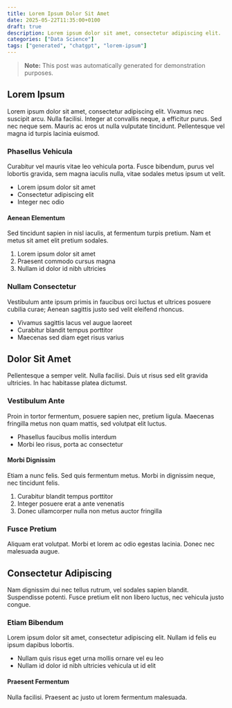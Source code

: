 ```yaml
---
title: Lorem Ipsum Dolor Sit Amet
date: 2025-05-22T11:35:00+0100
draft: true
description: Lorem ipsum dolor sit amet, consectetur adipiscing elit.
categories: ["Data Science"]
tags: ["generated", "chatgpt", "lorem-ipsum"]
---
```


> **Note:** This post was automatically generated for demonstration purposes.

## Lorem Ipsum

Lorem ipsum dolor sit amet, consectetur adipiscing elit. Vivamus nec suscipit arcu. Nulla facilisi. Integer at convallis neque, a efficitur purus. Sed nec neque sem. Mauris ac eros ut nulla vulputate tincidunt. Pellentesque vel magna id turpis lacinia euismod.

### Phasellus Vehicula

Curabitur vel mauris vitae leo vehicula porta. Fusce bibendum, purus vel lobortis gravida, sem magna iaculis nulla, vitae sodales metus ipsum ut velit.

- Lorem ipsum dolor sit amet
- Consectetur adipiscing elit
- Integer nec odio

#### Aenean Elementum

Sed tincidunt sapien in nisl iaculis, at fermentum turpis pretium. Nam et metus sit amet elit pretium sodales.

1. Lorem ipsum dolor sit amet
2. Praesent commodo cursus magna
3. Nullam id dolor id nibh ultricies

### Nullam Consectetur

Vestibulum ante ipsum primis in faucibus orci luctus et ultrices posuere cubilia curae; Aenean sagittis justo sed velit eleifend rhoncus.

- Vivamus sagittis lacus vel augue laoreet
- Curabitur blandit tempus porttitor
- Maecenas sed diam eget risus varius

## Dolor Sit Amet

Pellentesque a semper velit. Nulla facilisi. Duis ut risus sed elit gravida ultricies. In hac habitasse platea dictumst.

### Vestibulum Ante

Proin in tortor fermentum, posuere sapien nec, pretium ligula. Maecenas fringilla metus non quam mattis, sed volutpat elit luctus.

- Phasellus faucibus mollis interdum
- Morbi leo risus, porta ac consectetur

#### Morbi Dignissim

Etiam a nunc felis. Sed quis fermentum metus. Morbi in dignissim neque, nec tincidunt felis.

1. Curabitur blandit tempus porttitor
2. Integer posuere erat a ante venenatis
3. Donec ullamcorper nulla non metus auctor fringilla

### Fusce Pretium

Aliquam erat volutpat. Morbi et lorem ac odio egestas lacinia. Donec nec malesuada augue.

## Consectetur Adipiscing

Nam dignissim dui nec tellus rutrum, vel sodales sapien blandit. Suspendisse potenti. Fusce pretium elit non libero luctus, nec vehicula justo congue.

### Etiam Bibendum

Lorem ipsum dolor sit amet, consectetur adipiscing elit. Nullam id felis eu ipsum dapibus lobortis.

- Nullam quis risus eget urna mollis ornare vel eu leo
- Nullam id dolor id nibh ultricies vehicula ut id elit

#### Praesent Fermentum

Nulla facilisi. Praesent ac justo ut lorem fermentum malesuada.
